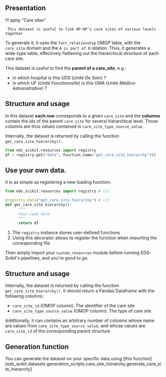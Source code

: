 ## Presentation

!!! aphp "Care sites"

     This dataset is useful to link AP-HP's care sites of various levels together

To generate it, it uses the `fact_relationship` OMOP table, with the `care_site` domain and the `A is part of B` relation. Thus, it generates a wide-type table, effectively flattening out the hierarchical structure of each care site.

This dataset is useful to find the **parent of a care_site**, e.g.:

- in which hospital is this UDS (*Unité De Soin*) ?
- in which UF (*Unité Fonctionnelle*) is this UMA (*Unité Médico-Administrative*) ?

## Structure and usage

In this dataset **each row** corresponds to a given `care_site` and the **columns** contain
the ids of the parent `care_site` for several hierarchical level. Those columns are thus values contained in `care_site_type_source_value`.

Internally, the dataset is returned by calling the function `get_care_site_hierarchy()`:

```python
from eds_scikit.resources import registry
df = registry.get("data", function_name="get_care_site_hierarchy")()
```

## Use your own data.

It is as simple as registering a new loading function:

```python title="custom_resources.py"
from eds_scikit.resources import registry # (1)

@registry.data("get_care_site_hierarchy") # (2)
def get_care_site_hierarchy():
      """
      Your code here
      """
      return df
```

1. The `registry` instance stores user-defined functions
2. Using this decorator allows to register the function when importing the corresponding file

Then simply import your `custom_resources` module before running EDS-Scikit's pipelines, and you're good to go.

## Structure and usage

Internally, the dataset is returned by calling the function `get_care_site_hierarchy()`.
It should return a Pandas Dataframe with the following columns:

- `care_site_id` (OMOP column): The identifier of the care site
- `care_site_type_source_value` (OMOP column): The type of care site

Additionally, it can contains an arbitrary number of columns whose name are values from `care_site_type_source_value`, and whose values are `care_site_id` of the corresponding parent structure

## Generation function

You can generate the dataset on your specific data using [this function][eds_scikit.datasets.generation_scripts.care_site_hierarchy.generate_care_site_hierarchy]
